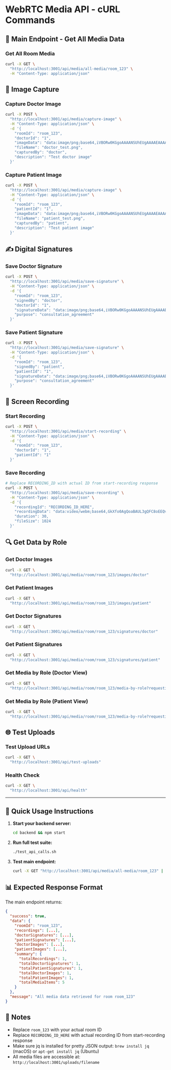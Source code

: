 # WebRTC Media API - cURL Commands

## 🎯 Main Endpoint - Get All Media Data

### Get All Room Media
```bash
curl -X GET \
  "http://localhost:3001/api/media/all-media/room_123" \
  -H "Content-Type: application/json"
```

## 📸 Image Capture

### Capture Doctor Image
```bash
curl -X POST \
  "http://localhost:3001/api/media/capture-image" \
  -H "Content-Type: application/json" \
  -d '{
    "roomId": "room_123",
    "doctorId": "1",
    "imageData": "data:image/png;base64,iVBORw0KGgoAAAANSUhEUgAAAAEAAAABCAYAAAAfFcSJAAAADUlEQVR42mP8/5+hHgAHggJ/PchI7wAAAABJRU5ErkJggg==",
    "fileName": "doctor_test.png",
    "capturedBy": "doctor",
    "description": "Test doctor image"
  }'
```

### Capture Patient Image
```bash
curl -X POST \
  "http://localhost:3001/api/media/capture-image" \
  -H "Content-Type: application/json" \
  -d '{
    "roomId": "room_123",
    "patientId": "1",
    "imageData": "data:image/png;base64,iVBORw0KGgoAAAANSUhEUgAAAAEAAAABCAYAAAAfFcSJAAAADUlEQVR42mP8/5+hHgAHggJ/PchI7wAAAABJRU5ErkJggg==",
    "fileName": "patient_test.png",
    "capturedBy": "patient",
    "description": "Test patient image"
  }'
```

## ✍️ Digital Signatures

### Save Doctor Signature
```bash
curl -X POST \
  "http://localhost:3001/api/media/save-signature" \
  -H "Content-Type: application/json" \
  -d '{
    "roomId": "room_123",
    "signedBy": "doctor",
    "doctorId": "1",
    "signatureData": "data:image/png;base64,iVBORw0KGgoAAAANSUhEUgAAAAEAAAABCAYAAAAfFcSJAAAADUlEQVR42mP8/5+hHgAHggJ/PchI7wAAAABJRU5ErkJggg==",
    "purpose": "consultation_agreement"
  }'
```

### Save Patient Signature
```bash
curl -X POST \
  "http://localhost:3001/api/media/save-signature" \
  -H "Content-Type: application/json" \
  -d '{
    "roomId": "room_123",
    "signedBy": "patient",
    "patientId": "1",
    "signatureData": "data:image/png;base64,iVBORw0KGgoAAAANSUhEUgAAAAEAAAABCAYAAAAfFcSJAAAADUlEQVR42mP8/5+hHgAHggJ/PchI7wAAAABJRU5ErkJggg==",
    "purpose": "consultation_agreement"
  }'
```

## 🎥 Screen Recording

### Start Recording
```bash
curl -X POST \
  "http://localhost:3001/api/media/start-recording" \
  -H "Content-Type: application/json" \
  -d '{
    "roomId": "room_123",
    "doctorId": "1",
    "patientId": "1"
  }'
```

### Save Recording
```bash
# Replace RECORDING_ID with actual ID from start-recording response
curl -X POST \
  "http://localhost:3001/api/media/save-recording" \
  -H "Content-Type: application/json" \
  -d '{
    "recordingId": "RECORDING_ID_HERE",
    "recordingData": "data:video/webm;base64,GkXfo0AgQoaBAUL3gQFC8oEEQvOBCEKCQAR3ZWJtQoeBAkKFgQIYU4BnQI0VSalmQCgq17FAAw9CQE2AQAZ3aGFtbXlXQUAGd2hhbW15RIlACECPQAAAAAAAFlSua0AxrkAu14EBY8WBAZyBACK1nEADdW5khkAFVl9WUDglhohAA1ZQOIOBAeBABrCBCLqBCB9DtnVAIueBAKNAHIEAAIcBhEAUQNUH4GQnP8BMTp4GAkCADAAeHA7AA==",
    "duration": 30,
    "fileSize": 1024
  }'
```

## 🔍 Get Data by Role

### Get Doctor Images
```bash
curl -X GET \
  "http://localhost:3001/api/media/room/room_123/images/doctor"
```

### Get Patient Images
```bash
curl -X GET \
  "http://localhost:3001/api/media/room/room_123/images/patient"
```

### Get Doctor Signatures
```bash
curl -X GET \
  "http://localhost:3001/api/media/room/room_123/signatures/doctor"
```

### Get Patient Signatures
```bash
curl -X GET \
  "http://localhost:3001/api/media/room/room_123/signatures/patient"
```

### Get Media by Role (Doctor View)
```bash
curl -X GET \
  "http://localhost:3001/api/media/room/room_123/media-by-role?requestingRole=doctor"
```

### Get Media by Role (Patient View)
```bash
curl -X GET \
  "http://localhost:3001/api/media/room/room_123/media-by-role?requestingRole=patient"
```

## 🌐 Test Uploads

### Test Upload URLs
```bash
curl -X GET \
  "http://localhost:3001/api/test-uploads"
```

### Health Check
```bash
curl -X GET \
  "http://localhost:3001/api/health"
```

---

## 📝 Quick Usage Instructions

1. **Start your backend server:**
   ```bash
   cd backend && npm start
   ```

2. **Run full test suite:**
   ```bash
   ./test_api_calls.sh
   ```

3. **Test main endpoint:**
   ```bash
   curl -X GET "http://localhost:3001/api/media/all-media/room_123" | jq '.'
   ```

## 📊 Expected Response Format

The main endpoint returns:
```json
{
  "success": true,
  "data": {
    "roomId": "room_123",
    "recordings": [...],
    "doctorSignatures": [...],
    "patientSignatures": [...],
    "doctorImages": [...],
    "patientImages": [...],
    "summary": {
      "totalRecordings": 1,
      "totalDoctorSignatures": 1,
      "totalPatientSignatures": 1,
      "totalDoctorImages": 1,
      "totalPatientImages": 1,
      "totalMediaItems": 5
    }
  },
  "message": "All media data retrieved for room room_123"
}
```

## 🔧 Notes

- Replace `room_123` with your actual room ID
- Replace `RECORDING_ID_HERE` with actual recording ID from start-recording response
- Make sure jq is installed for pretty JSON output: `brew install jq` (macOS) or `apt-get install jq` (Ubuntu)
- All media files are accessible at: `http://localhost:3001/uploads/filename`
